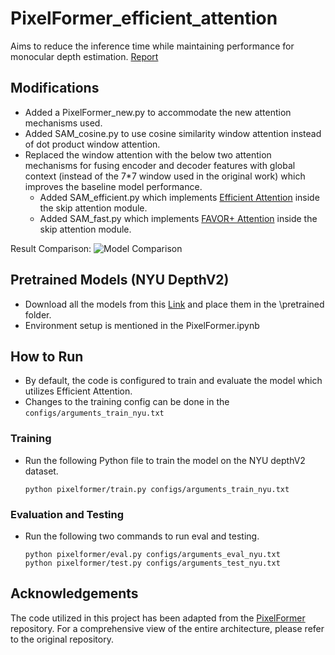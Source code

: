 # PixelFormer_efficient_attention
Aims to reduce the inference time while maintaining performance for monocular depth estimation. [Report](https://github.com/Mihir-Deshmukh/PixelFormer_efficient_attention/blob/main/Towards%20Low-Latency%20Monocular%20Depth%20Estimation_Report.pdf)

## Modifications
- Added a PixelFormer_new.py to accommodate the new attention mechanisms used.
- Added SAM_cosine.py to use cosine similarity window attention instead of dot product window attention.
- Replaced the window attention with the below two attention mechanisms for fusing encoder and decoder features with global context (instead of the 7*7 window used in the original work) which improves the baseline model performance.
  - Added SAM_efficient.py which implements [Efficient Attention](https://arxiv.org/abs/1812.01243) inside the skip attention module.
  - Added SAM_fast.py which implements [FAVOR+ Attention](https://arxiv.org/abs/2009.14794) inside the skip attention module.

Result Comparison:
![Model Comparison](comparison.png)

## Pretrained Models (NYU DepthV2)
- Download all the models from this [Link](https://drive.google.com/drive/folders/1fVyQnh1IAaJc3OVptSXZ0MkysYpbAVTo?usp=drive_link) and place them in the \pretrained folder.
- Environment setup is mentioned in the PixelFormer.ipynb

## How to Run
- By default, the code is configured to train and evaluate the model which utilizes Efficient Attention.
- Changes to the training config can be done in the ```configs/arguments_train_nyu.txt```
### Training 
- Run the following Python file to train the model on the NYU depthV2 dataset.
  ```
  python pixelformer/train.py configs/arguments_train_nyu.txt
  ```
### Evaluation and Testing
- Run the following two commands to run eval and testing. 
  ```
  python pixelformer/eval.py configs/arguments_eval_nyu.txt
  python pixelformer/test.py configs/arguments_test_nyu.txt
  ```

## Acknowledgements
The code utilized in this project has been adapted from the [PixelFormer](https://github.com/ashutosh1807/PixelFormer) repository. For a comprehensive view of the entire architecture, please refer to the original repository.
